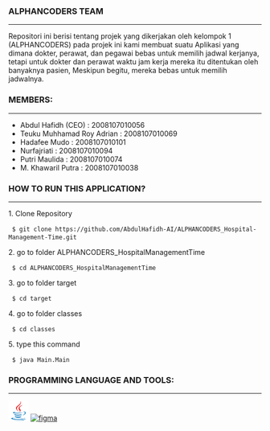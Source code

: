 ### ALPHANCODERS TEAM 
<hr>
Repositori ini berisi tentang projek yang dikerjakan oleh kelompok 1 (ALPHANCODERS) pada projek ini kami membuat suatu Aplikasi yang dimana dokter, perawat, dan pegawai bebas untuk memilih jadwal kerjanya, tetapi untuk dokter dan perawat waktu jam kerja mereka itu ditentukan oleh banyaknya pasien, Meskipun begitu, mereka bebas untuk memilih jadwalnya.

### MEMBERS:
<hr>
<ul>
   <li>Abdul Hafidh (CEO) : 2008107010056</li>
   <li>Teuku Muhhamad Roy Adrian : 2008107010069</li>
   <li>Hadafee Mudo : 	2008107010101</li>
   <li>Nurfajriati : 	2008107010094</li> 
   <li>Putri Maulida : 	2008107010074</li>
   <li>M. Khawaril Putra : 2008107010038</li>
</ul>

### HOW TO RUN THIS APPLICATION?
<hr>
1. Clone Repository
<pre><code> $ git clone https://github.com/AbdulHafidh-AI/ALPHANCODERS_Hospital-Management-Time.git </code></pre>
2. go to folder ALPHANCODERS_HospitalManagementTime
<pre><code> $ cd ALPHANCODERS_HospitalManagementTime </code></pre>
3. go to folder target
<pre><code> $ cd target </code></pre>
4. go to folder classes
<pre><code> $ cd classes </code></pre>
5. type this command
<pre><code> $ java Main.Main </code></pre>




<h3 align="left"><b>PROGRAMMING LANGUAGE AND TOOLS: </b></h3>
<hr>
<p  <a href="https://www.java.com" target="_blank"> <img src="https://raw.githubusercontent.com/devicons/devicon/master/icons/java/java-original.svg" alt="java" width="40" height="40"/> </a>  <a href="https://www.figma.com/" target="_blank"> <img src="https://www.vectorlogo.zone/logos/figma/figma-icon.svg" alt="figma" width="40" height="40"/> </a> </p>


